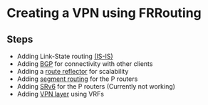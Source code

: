 # Creating a VPN using FRRouting

## Steps

- Adding Link-State routing [(IS-IS)](./01-configs-isis/)
- Adding [BGP](./02-configs-bgp/) for connectivity with other clients 
- Adding a [route reflector](./03-configs-rr/) for scalability
- Adding [segment routing](./04-configs-sr/) for the P routers
- Adding [SRv6](./04b-configs-srv6/) for the P routers (Currently not working)
- Adding [VPN layer](./configs/) using VRFs